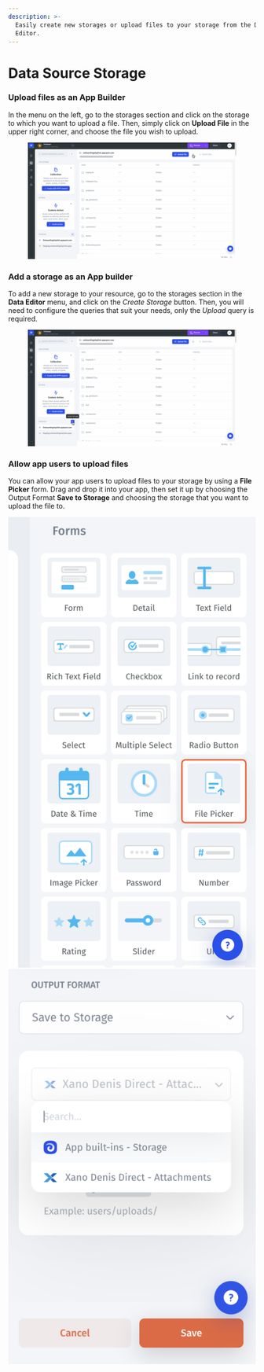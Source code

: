 ```yaml
---
description: >-
  Easily create new storages or upload files to your storage from the Data
  Editor.
---
```


# Data Source Storage

### Upload files as an App Builder

In the menu on the left, go to the storages section and click on the storage to which you want to upload a file. Then, simply click on **Upload File** in the upper right corner, and choose the file you wish to upload.

<figure><img src="../../../.gitbook/assets/Untitled3.gif" alt=""><figcaption></figcaption></figure>

### Add a storage as an App builder

To add a new storage to your resource, go to the storages section in the **Data Editor** menu, and click on the _Create Storage_ button. Then, you will need to configure the queries that suit your needs, only the _Upload_ query is required.

<figure><img src="../../../.gitbook/assets/Untitled4.gif" alt=""><figcaption></figcaption></figure>

### Allow app users to upload files

You can allow your app users to upload files to your storage by using a **File Picker** form. Drag and drop it into your app, then set it up by choosing the Output Format **Save to Storage** and choosing the storage that you want to upload the file to.

<img src="../../../.gitbook/assets/image (5) (1) (1).png" alt="" data-size="original">![](<../../../.gitbook/assets/image (5) (4).png>)

